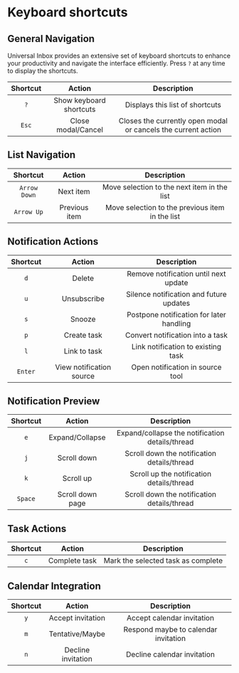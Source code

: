 # Keyboard shortcuts

## General Navigation

Universal Inbox provides an extensive set of keyboard shortcuts to enhance your productivity and navigate the interface efficiently. Press `?` at any time to display the shortcuts.

Shortcut | Action | Description |
:-: | :-: | :-:
`?` | Show keyboard shortcuts | Displays this list of shortcuts |
`Esc` | Close modal/Cancel | Closes the currently open modal or cancels the current action |

## List Navigation

Shortcut | Action | Description |
:-: | :-: | :-:
`Arrow Down` | Next item | Move selection to the next item in the list |
`Arrow Up` | Previous item | Move selection to the previous item in the list |

## Notification Actions

Shortcut | Action | Description |
:-: | :-: | :-:
`d` | Delete | Remove notification until next update |
`u` | Unsubscribe | Silence notification and future updates |
`s` | Snooze | Postpone notification for later handling |
`p` | Create task | Convert notification into a task |
`l` | Link to task | Link notification to existing task |
`Enter` | View notification source | Open notification in source tool |

## Notification Preview

Shortcut | Action | Description |
:-: | :-: | :-:
`e` | Expand/Collapse | Expand/collapse the notification details/thread |
`j` | Scroll down | Scroll down the notification details/thread |
`k` | Scroll up | Scroll up the notification details/thread |
`Space` | Scroll down page | Scroll down the notification details/thread |

## Task Actions

Shortcut | Action | Description |
:-: | :-: | :-:
`c` | Complete task | Mark the selected task as complete |

## Calendar Integration

Shortcut | Action | Description |
:-: | :-: | :-:
`y` | Accept invitation | Accept calendar invitation |
`m` | Tentative/Maybe | Respond maybe to calendar invitation |
`n` | Decline invitation | Decline calendar invitation |
